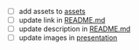 - [ ] add assets to [assets](assets/)
- [ ] update link in [README.md](README.md)
- [ ] update description in [README.md](README.md)
- [ ] update images in [presentation](presentation/)
